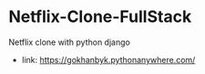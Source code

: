 # Netflix-Clone-FullStack
Netflix clone with python django

- link: https://gokhanbyk.pythonanywhere.com/
